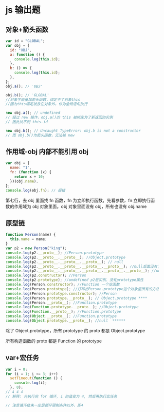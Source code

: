 # js 输出题

## 对象+箭头函数

```js
var id = "GLOBAL";
var obj = {
  id: "OBJ",
  a: function () {
    console.log(this.id);
  },
  b: () => {
    console.log(this.id);
  },
};
obj.a(); // 'OBJ'

obj.b(); // 'GLOBAL'
//对象字面量加箭头函数，绑定不了对象this
//因为this绑定被放在对象外，作为全局语句执行

new obj.a(); // undefined
// 经过 new 操作，obj.a()的 this 被绑定为了新返回的实例
// 因此找不到 this.id

new obj.b(); // Uncaught TypeError: obj.b is not a constructor
// 而 obj.b()为箭头函数，无法被 new
```

## 作用域-obj 内部不能引用 obj

```js
var obj = {
  name: "1",
  fn: (function (x) {
    return x + 10;
  })(obj.name),
};
console.log(obj.fn); // 报错
```

第七行，去 obj 里面找 fn 函数，fn 为立即执行函数，先看参数，fn 立即执行函数的作用域为 obj 对象里面，obj 对象里面没有 obj，所有也没有 obj.name

## 原型链

```js
function Person(name) {
  this.name = name;
}
var p2 = new Person("king");
console.log(p2.__proto__); //Person.prototype
console.log(p2.__proto__.__proto__); //Object.prototype
console.log(p2.__proto__.__proto__.__proto__); // null
console.log(p2.__proto__.__proto__.__proto__.__proto__); //null后面没有了，报错
console.log(p2.__proto__.__proto__.__proto__.__proto__.__proto__); //null后面没有了，报错
console.log(p2.constructor); //Person
console.log(p2.prototype); //undefined p2是实例，没有prototype属性
console.log(Person.constructor); //Function 一个空函数
console.log(Person.prototype); //打印出Person.prototype这个对象里所有的方法和属性
console.log(Person.prototype.constructor); //Person
console.log(Person.prototype.__proto__); // Object.prototype ****
console.log(Person.__proto__); //Function.prototype
console.log(Function.prototype.__proto__); //Object.prototype
console.log(Function.__proto__); //Function.prototype
console.log(Object.__proto__); //Function.prototype
console.log(Object.prototype.__proto__); //null  ******
```

除了 Object.prototype，所有 prototype 的 proto 都是 Object.prototype

所有构造函数的 proto 都是 Function 的 prototype

## var+宏任务

```js
var i = 0;
for (i = 1; i <= 3; i++)
  setTimeout(function () {
    console.log(i);
  }, 0);
// 4 4 4
// 解释: 先执行完 for 循环, i 的值变为 4, 然后再执行宏任务

// 注意循环结束一定是循环限制条件以外，即4
```

